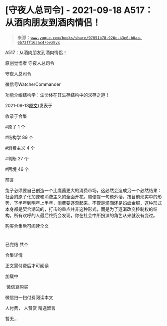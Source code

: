 # [守夜人总司令] - 2021-09-18 A517：从酒肉朋友到酒肉情侣！

> 来源：[`www.yuque.com/books/share/97051b78-926c-43e6-b0aa-0b72ff163ac4/ovz8vx`](https://www.yuque.com/books/share/97051b78-926c-43e6-b0aa-0b72ff163ac4/ovz8vx)



A517：从酒肉朋友到酒肉情侣！ 

原创觉悟者 守夜人总司令 

守夜人总司令 

微信号WatcherCommander 

功能介绍结构学：生命体在其生存结构中的求存之道！ 

2021-09-18[原文](https://mp.weixin.qq.com/s?__biz=MzAxNDk1NjI2Mw==&mid=2247487217&idx=1&sn=5defa9de19a22d6bea269defa65b4b91&chksm=9b8a2d79acfda46fa1fe57755d52f85dba61aa31fdeed8e400ef0f92459388da9ae86b7b6273#rd))发表于 

收录于合集 

#原子 1 个 

#结构学 89 个 

#消费主义 4 个 

#判断 27 个 

#困境 46 个 

前言 

兔子必须要自己创造一个比鹰酱更大的消费市场，这必然会造成另一个必然结果：社会的原子化加速和消费主义的全面开花。顺便提一句题外话，按目前现实中的形势，下半年到明年上半年，消费要逐渐起来。不管是滴滴还是蚂蚁金服，这种形式本身都是契合潮流的，打击的重点并非这种形式，而是为了逐渐改变控制权的结构。所有欢呼的人最后终究会发现，你在社会中所扮演的角色从来就没有变过。 

购买合集后可阅读全文 

# 

已完结 共个 

合集详情 

正文需付费后才可阅读 

加载中 

 微信豆购买 

微信扫一扫付费阅读本文 

人付费， 人赞赏 <ne-h3 id="ceETB" data-lake-id="ceETB"><ne-heading-ext><ne-heading-anchor></ne-heading-anchor><ne-heading-fold></ne-heading-fold></ne-heading-ext><ne-heading-content>精选留言</ne-heading-content></ne-h3> 

暂无...
